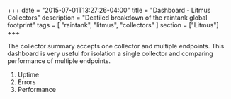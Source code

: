 +++
date = "2015-07-01T13:27:26-04:00"
title = "Dashboard - Litmus Collectors"
description = "Deatiled breakdown of the raintank global footprint"
tags = [ "raintank", "litmus", "collectors" ]
section = ["Litmus"]
+++

The collector summary accepts one collector and multiple endpoints. This dashboard is very useful for isolation a single collector and comparing performance of multiple endpoints. 

1. Uptime
2. Errors
3. Performance
